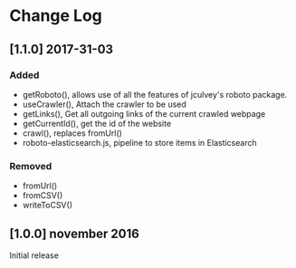 # Change Log

## [1.1.0] 2017-31-03
### Added
- getRoboto(), allows use of all the features of jculvey's roboto package.
- useCrawler(), Attach the crawler to be used
- getLinks(), Get all outgoing links of the current crawled webpage
- getCurrentId(), get the id of the website
- crawl(), replaces fromUrl()
- roboto-elasticsearch.js, pipeline to store items in Elasticsearch

### Removed
- fromUrl()
- fromCSV()
- writeToCSV()

## [1.0.0] november 2016

Initial release
